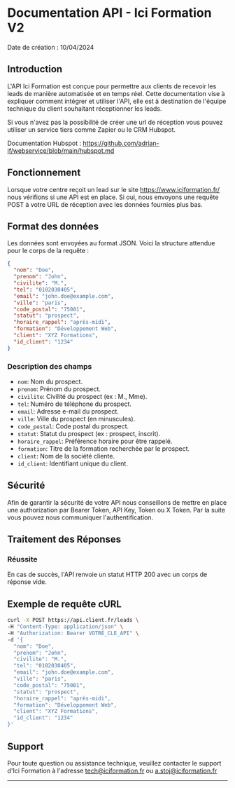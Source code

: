 
# Documentation API - Ici Formation V2
Date de création : 10/04/2024

## Introduction

L'API Ici Formation est conçue pour permettre aux clients de recevoir les leads de manière automatisée et en temps réel. 
Cette documentation vise à expliquer comment intégrer et utiliser l'API, elle est à destination de l'équipe technique du client souhaitant réceptionner les leads.

Si vous n'avez pas la possibilité de créer une url de réception vous pouvez utiliser un service tiers comme Zapier ou le CRM Hubspot.

Documentation Hubspot : https://github.com/adrian-if/webservice/blob/main/hubspot.md

## Fonctionnement

Lorsque votre centre reçoit un lead sur le site https://www.iciformation.fr/ nous vérifions si une API est en place.
Si oui, nous envoyons une requête POST à votre URL de réception avec les données fournies plus bas.

## Format des données

Les données sont envoyées au format JSON. Voici la structure attendue pour le corps de la requête :

```json
{
  "nom": "Doe",
  "prenom": "John",
  "civilite": "M.",
  "tel": "0102030405",
  "email": "john.doe@example.com",
  "ville": "paris",
  "code_postal": "75001",
  "statut": "prospect",
  "horaire_rappel": "après-midi",
  "formation": "Développement Web",
  "client": "XYZ Formations",
  "id_client": "1234"
}
```

### Description des champs

- `nom`: Nom du prospect.
- `prenom`: Prénom du prospect.
- `civilite`: Civilité du prospect (ex : M., Mme).
- `tel`: Numéro de téléphone du prospect.
- `email`: Adresse e-mail du prospect.
- `ville`: Ville du prospect (en minuscules).
- `code_postal`: Code postal du prospect.
- `statut`: Statut du prospect (ex : prospect, inscrit).
- `horaire_rappel`: Préférence horaire pour être rappelé.
- `formation`: Titre de la formation recherchée par le prospect.
- `client`: Nom de la société cliente.
- `id_client`: Identifiant unique du client.

## Sécurité

Afin de garantir la sécurité de votre API nous conseillons de mettre en place une authorization par Bearer Token, API Key, Token ou X Token.
Par la suite vous pouvez nous communiquer l'authentification.

## Traitement des Réponses

### Réussite

En cas de succès, l'API renvoie un statut HTTP 200 avec un corps de réponse vide.


## Exemple de requête cURL

```bash
curl -X POST https://api.client.fr/leads \
-H "Content-Type: application/json" \
-H "Authorization: Bearer VOTRE_CLE_API" \
-d '{
  "nom": "Doe",
  "prenom": "John",
  "civilite": "M.",
  "tel": "0102030405",
  "email": "john.doe@example.com",
  "ville": "paris",
  "code_postal": "75001",
  "statut": "prospect",
  "horaire_rappel": "après-midi",
  "formation": "Développement Web",
  "client": "XYZ Formations",
  "id_client": "1234"
}'
```

## Support

Pour toute question ou assistance technique, veuillez contacter le support d'Ici Formation à l'adresse tech@iciformation.fr ou a.stoj@iciformation.fr

---
